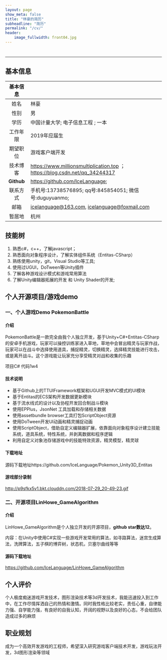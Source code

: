 ```yaml
---
layout: page
show_meta: false
title: "林豪的简历"
subheadline: "简历"
permalink: "/cv/"
header:
    image_fullwidth: front04.jpg
---
```




# 

------

## 基本信息

|  基本信息  |                                                              |
| :--------: | :----------------------------------------------------------- |
|    姓名    | 林豪                                                         |
|    性别    | 男                                                           |
|    学历    | 中国计量大学;  电子信息工程 ;  一本                          |
|  工作年限  | 2019年应届生                                                 |
|  期望职位  | 游戏客户端开发                                               |
|  技术博客  | https://www.millionsmultiplication.top ；https://blog.csdn.net/qq_34244317 |
| **Github** | https://github.com/IceLanguage;                              |
|  联系方式  | 手机号:13738576895;   qq号:845854051;  微信号:duguyuanmo;    |
|    邮箱    | icelanguage@163.com, icelanguage@foxmail.com                 |
|   暂居地   | 杭州                                                         |

## 技能树

1. 熟悉c#，c++，了解javascript；
2. 熟悉面向对象程序设计，了解实体组件系统（Entitas-CSharp）
3. 熟练使用unity，git，Visual Studio等工具;
4. 使用过UGUI，DoTween等Unity插件
5. 了解各种游戏设计模式和游戏常用算法
6. 了解Unity编辑器拓展的开发 和 Unity Shader的开发;

## 个人开源项目/游戏demo

### 一、个人游戏Demo  PokemonBattle

#### 介绍

PokemonBattle是一款完全由我个人独立开发，基于Unity+C#+Entitas-CSharp的安卓手机游戏，玩家可以操控训练家进入草地，草地中会冒出精灵与玩家作战，玩家可以在战斗中选择使用道具，捕捉精灵，切换精灵，选择精灵技能进行攻击，或是离开战斗。这个游戏能让玩家充分享受精灵对战和收集的乐趣

项目C# 代码1w4

#### 技术说明

- 基于Github上的TTUIFramework框架和UGUI开发MVC模式的UI模块
- 基于Entitas的ECS架构开发数据更新模块
- 基于流水线式的设计以及协程开发回合制战斗模块
- 使用EPPlus，JsonNet 工具加载和存储相关数据
- 使用assetbundle browser工具打包ScriptObject资源
- 使用DoTween开发UI动画和精灵捕捉动画
- 使用ScriptObject，借助自定义编辑器扩展，依靠面向对象程序设计建立技能系统，道具系统，特性系统，并剥离数据和程序逻辑
- 利用自定义对象池存储游戏中的技能特效资源，精灵模型，精灵球

#### 下载地址

源码下载地址https://github.com/IceLanguage/Pokemon_Unity3D_Entitas

#### 游戏部分录制

http://p9sfkx5v1.bkt.clouddn.com/2018-07-29_20-49-23.gif

### 二、开源项目**LinHowe_GameAlgorithm**

#### 介绍

LinHowe_GameAlgorithm是个人独立开发的开源项目，**github star数达12**。

内容：在Unity中使用C#实现一些游戏开发常用的算法，如寻路算法，迷宫生成算法，洗牌算法，五子棋的博弈树，状态机，贝塞尔曲线等等

#### 源码下载地址

https://github.com/IceLanguage/LinHowe_GameAlgorithm



## 个人评价

个人极度痴迷游戏开发技术，图形渲染技术等3d开发技术，我能迅速投入到工作中，在工作尽情挥洒自己的热情和激情。同时我性格比较老实，责任心重，自律能力强、自学能力强，有良好的自我认知，开阔的视野以及良好的心态，不会给团队造成过多的麻烦

## 职业规划

成为一个高效开发游戏的工程师，希望深入研究游戏客户端技术开发，游戏玩法开发，3d图形渲染等领域